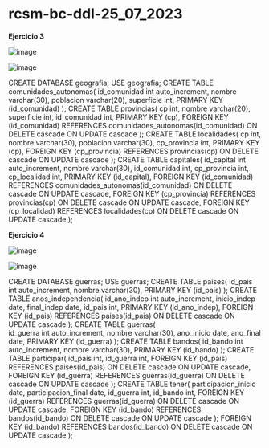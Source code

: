 # rcsm-bc-ddl-25_07_2023
**Ejercicio 3**

![image](https://github.com/RobertoCarrera/rcsm-bc-ddl-25_07_2023/assets/24571167/7336adf7-dafd-4942-bb9a-8c542b025916)

![image](https://github.com/RobertoCarrera/rcsm-bc-ddl-25_07_2023/assets/24571167/66b8ceac-5957-4341-b81e-2f97244c0576)

CREATE DATABASE geografia;
USE geografia;
CREATE TABLE comunidades_autonomas(
	id_comunidad int auto_increment,
    nombre varchar(30),
    poblacion varchar(20),
    superficie int,
    PRIMARY KEY (id_comunidad)
    );
CREATE TABLE provincias(
	cp int,
    nombre varchar(20),
    superficie int,
    id_comunidad int,
    PRIMARY KEY (cp),
    FOREIGN KEY (id_comunidad) REFERENCES comunidades_autonomas(id_comunidad)
    ON DELETE cascade
    ON UPDATE cascade
);
CREATE TABLE localidades(
	cp int,
    nombre varchar(30),
    poblacion varchar(30),
    cp_provincia int,
    PRIMARY KEY (cp),
    FOREIGN KEY (cp_provincia) REFERENCES provincias(cp)
    ON DELETE cascade
    ON UPDATE cascade
);
CREATE TABLE capitales(
	id_capital int auto_increment,
    nombre varchar(30),
    id_comunidad int,
    cp_provincia int,
    cp_localidad int,
    PRIMARY KEY (id_capital),
    FOREIGN KEY (id_comunidad) REFERENCES comunidades_autonomas(id_comunidad)
    ON DELETE cascade
    ON UPDATE cascade,
    FOREIGN KEY (cp_provincia) REFERENCES provincias(cp)
    ON DELETE cascade
    ON UPDATE cascade,
    FOREIGN KEY (cp_localidad) REFERENCES localidades(cp)
    ON DELETE cascade
    ON UPDATE cascade
);

**Ejercicio 4**

![image](https://github.com/RobertoCarrera/rcsm-bc-ddl-25_07_2023/assets/24571167/aaf38981-12b3-441e-b063-5194508c3820)

![image](https://github.com/RobertoCarrera/rcsm-bc-ddl-25_07_2023/assets/24571167/de2055ee-cf63-490d-9170-82ab41536eca)

CREATE DATABASE guerras;
USE guerras;
CREATE TABLE paises(
	id_pais int auto_increment,
    nombre varchar(30),
    PRIMARY KEY (id_pais)
);
CREATE TABLE anos_independencia(
	id_ano_indep int auto_increment,
    inicio_indep date, 
    final_indep date,
    id_pais int,
    PRIMARY KEY (id_ano_indep),
    FOREIGN KEY (id_pais) REFERENCES paises(id_pais)
    ON DELETE cascade
    ON UPDATE cascade
);
CREATE TABLE guerras(	
	id_guerra int auto_increment,
    nombre varchar(30),
    ano_inicio date,
    ano_final date,
    PRIMARY KEY (id_guerra)
);
CREATE TABLE bandos(
	id_bando int auto_increment,
    nombre varchar(30),
    PRIMARY KEY (id_bando)
);
CREATE TABLE participar(
	id_pais int,
    id_guerra int,
    FOREIGN KEY (id_pais) REFERENCES paises(id_pais)
    ON DELETE cascade
    ON UPDATE cascade,
    FOREIGN KEY (id_guerra) REFERENCES guerras(id_guerra)
    ON DELETE cascade
    ON UPDATE cascade
);
CREATE TABLE tener(
	participacion_inicio date,
    participacion_final date,
    id_guerra int,
    id_bando int,
    FOREIGN KEY (id_guerra) REFERENCES guerras(id_guerra)
    ON DELETE cascade
    ON UPDATE cascade,
    FOREIGN KEY (id_bando) REFERENCES bandos(id_bando)
    ON DELETE cascade
    ON UPDATE cascade
);
    FOREIGN KEY (id_bando) REFERENCES bandos(id_bando)
    ON DELETE cascade
    ON UPDATE cascade
);
